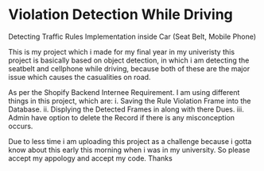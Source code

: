 # Violation Detection While Driving
Detecting Traffic Rules Implementation inside Car (Seat Belt, Mobile Phone)

This is my project which i made for my final year in my univeristy this project is basically based on object detection, in which i am detecting the seatbelt and cellphone while driving, because both of these are the major issue which causes the casualities on road.

As per the Shopify Backend Internee Requirement. I am using different things in this project, which are:
i. Saving the Rule Violation Frame into the Database.
ii. Displying the Detected Frames in along with there Dues.
iii. Admin have option to delete the Record if there is any misconception occurs.

Due to less time i am uploading this project as a challenge because i gotta know about this early this morning when i was in my university. So please accept my appology and accept my code.
Thanks
